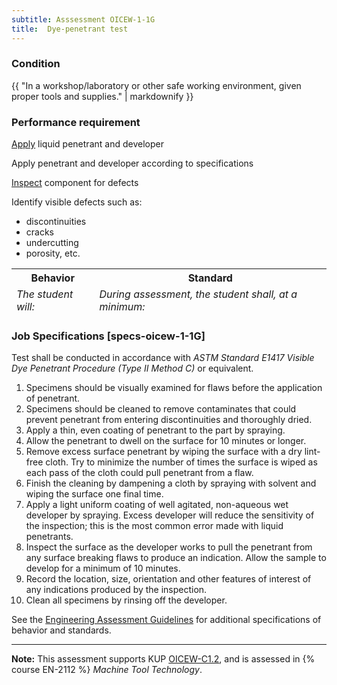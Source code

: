 ```yaml
---
subtitle: Asssessment OICEW-1-1G
title:  Dye-penetrant test
---
```




### Condition

{{ "In a workshop/laboratory or other safe working environment, given proper tools and supplies." | markdownify }}

### Performance requirement 

<table width='100%' class='Guidelines'>
 <thead>
 <tr>
     <th class='thirty'>Behavior</th>
     <th class='seventy'>Standard</th>
 </tr>
 <tr>
     <td><em>The student will:</em></td>
     <td><em>During assessment, the student shall, at a minimum:</em></td>
 </tr>
 </thead>
 <tbody>


<!--rowstart-->

[Apply](guidelines#usetools) liquid penetrant and developer

<!--cellbreak-->

Apply penetrant and developer according to specifications

<!--rowend-->


<!--rowstart-->

[Inspect](guidelines#evaluateinspecttest) component for defects

<!--cellbreak-->

Identify visible defects such as:

  * discontinuities
  * cracks
  * undercutting
  * porosity, etc.

<!--rowend-->


 </tbody>
 </table>

### Job Specifications [specs-oicew-1-1G]

Test shall be conducted in accordance with _ASTM Standard E1417 Visible Dye Penetrant Procedure (Type II Method C)_ or equivalent.

  1. Specimens should be visually examined for flaws before the application of penetrant.
  2. Specimens should be cleaned to remove contaminates that could prevent penetrant from entering discontinuities and thoroughly dried.
  3. Apply a thin, even coating of penetrant to the part by spraying.
  4. Allow the penetrant to dwell on the surface for 10 minutes or longer.
  5. Remove excess surface penetrant by wiping the surface with a dry lint-free cloth. Try to minimize the number of times the surface is wiped as each pass of the cloth could pull penetrant from a flaw.
  6. Finish the cleaning by dampening a cloth by spraying with solvent and wiping the surface one final time.
  7. Apply a light uniform coating of well agitated, non-aqueous wet developer by spraying. Excess developer will reduce the sensitivity of the inspection; this is the most common error made with liquid penetrants.
  8. Inspect the surface as the developer works to pull the penetrant from any surface breaking flaws to produce an indication. Allow the sample to develop for a minimum of 10 minutes.
  9. Record the location, size, orientation and other features of interest of any indications produced by the inspection.
  10. Clean all specimens by rinsing off the developer.

See the [Engineering Assessment Guidelines](guidelines) for additional specifications of behavior and standards.


*****

**Note:** This assessment supports KUP [OICEW-C1.2]({{site.baseurl}}/tables/31.html#OICEW-C1.2), and is assessed in  {% course  EN-2112 %}  *Machine Tool Technology*. 

